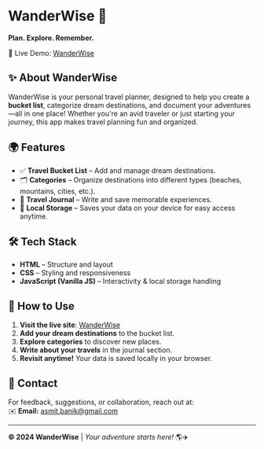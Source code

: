 # WanderWise 🦝  
**Plan. Explore. Remember.**  

🚀 Live Demo: [WanderWise](https://asmitbanik.github.io/WanderWise/)  

## ✨ About WanderWise  
WanderWise is your personal travel planner, designed to help you create a **bucket list**, categorize dream destinations, and document your adventures—all in one place! Whether you're an avid traveler or just starting your journey, this app makes travel planning fun and organized.  

## 🌍 Features  

- ✅ **Travel Bucket List** – Add and manage dream destinations.  
- 🗂 **Categories** – Organize destinations into different types (beaches, mountains, cities, etc.).  
- 📖 **Travel Journal** – Write and save memorable experiences.  
- 💾 **Local Storage** – Saves your data on your device for easy access anytime.  

## 🛠️ Tech Stack  

- **HTML** – Structure and layout  
- **CSS** – Styling and responsiveness  
- **JavaScript (Vanilla JS)** – Interactivity & local storage handling  

## 🚀 How to Use  
1. **Visit the live site**: [WanderWise](https://asmitbanik.github.io/WanderWise/)  
2. **Add your dream destinations** to the bucket list.  
3. **Explore categories** to discover new places.  
4. **Write about your travels** in the journal section.  
5. **Revisit anytime!** Your data is saved locally in your browser.  

## 📧 Contact  
For feedback, suggestions, or collaboration, reach out at:  
✉️ **Email:** asmit.banik@gmail.com  

---  

**© 2024 WanderWise** | *Your adventure starts here!* 🌎✈️  

